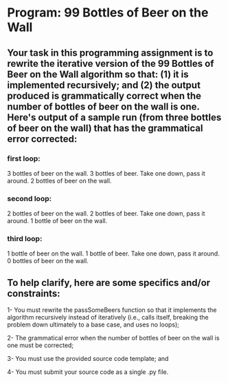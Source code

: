# Program: 99 Bottles of Beer on the Wall

## Your task in this programming assignment is to rewrite the iterative version of the 99 Bottles of Beer on the Wall algorithm so that: (1) it is implemented recursively; and (2) the output produced is grammatically correct when the number of bottles of beer on the wall is one. Here's output of a sample run (from three bottles of beer on the wall) that has the grammatical error corrected:

### first loop:
3 bottles of beer on the wall.
3 bottles of beer.
Take one down, pass it around.
2 bottles of beer on the wall.
### second loop:
2 bottles of beer on the wall.
2 bottles of beer.
Take one down, pass it around.
1 bottle of beer on the wall.
### third loop:
1 bottle of beer on the wall.
1 bottle of beer.
Take one down, pass it around.
0 bottles of beer on the wall.

## To help clarify, here are some specifics and/or constraints:

1- You must rewrite the passSomeBeers function so that it implements the algorithm
recursively instead of iteratively (i.e., calls itself, breaking the problem down ultimately to a base
case, and uses no loops);

2- The grammatical error when the number of bottles of beer on the wall is one must be corrected;

3- You must use the provided source code template; and

4- You must submit your source code as a single .py file.

